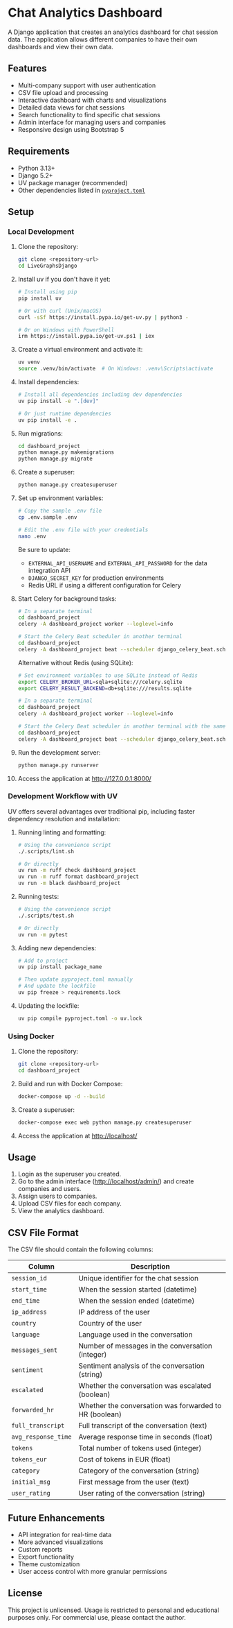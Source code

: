 # Chat Analytics Dashboard

A Django application that creates an analytics dashboard for chat session data. The application allows different companies to have their own dashboards and view their own data.

## Features

- Multi-company support with user authentication
- CSV file upload and processing
- Interactive dashboard with charts and visualizations
- Detailed data views for chat sessions
- Search functionality to find specific chat sessions
- Admin interface for managing users and companies
- Responsive design using Bootstrap 5

## Requirements

- Python 3.13+
- Django 5.2+
- UV package manager (recommended)
- Other dependencies listed in [`pyproject.toml`](./pyproject.toml)

## Setup

### Local Development

1. Clone the repository:

   ```sh
   git clone <repository-url>
   cd LiveGraphsDjango
   ```

2. Install uv if you don't have it yet:

   ```sh
   # Install using pip
   pip install uv

   # Or with curl (Unix/macOS)
   curl -sSf https://install.pypa.io/get-uv.py | python3 -

   # Or on Windows with PowerShell
   irm https://install.pypa.io/get-uv.ps1 | iex
   ```

3. Create a virtual environment and activate it:

   ```sh
   uv venv
   source .venv/bin/activate  # On Windows: .venv\Scripts\activate
   ```

4. Install dependencies:

   ```sh
   # Install all dependencies including dev dependencies
   uv pip install -e ".[dev]"

   # Or just runtime dependencies
   uv pip install -e .
   ```

5. Run migrations:

   ```sh
   cd dashboard_project
   python manage.py makemigrations
   python manage.py migrate
   ```

6. Create a superuser:

   ```sh
   python manage.py createsuperuser
   ```

7. Set up environment variables:

   ```sh
   # Copy the sample .env file
   cp .env.sample .env

   # Edit the .env file with your credentials
   nano .env
   ```

   Be sure to update:

   - `EXTERNAL_API_USERNAME` and `EXTERNAL_API_PASSWORD` for the data integration API
   - `DJANGO_SECRET_KEY` for production environments
   - Redis URL if using a different configuration for Celery

8. Start Celery for background tasks:

   ```sh
   # In a separate terminal
   cd dashboard_project
   celery -A dashboard_project worker --loglevel=info

   # Start the Celery Beat scheduler in another terminal
   cd dashboard_project
   celery -A dashboard_project beat --scheduler django_celery_beat.schedulers:DatabaseScheduler
   ```

   Alternative without Redis (using SQLite):

   ```sh
   # Set environment variables to use SQLite instead of Redis
   export CELERY_BROKER_URL=sqla+sqlite:///celery.sqlite
   export CELERY_RESULT_BACKEND=db+sqlite:///results.sqlite

   # In a separate terminal
   cd dashboard_project
   celery -A dashboard_project worker --loglevel=info

   # Start the Celery Beat scheduler in another terminal with the same env vars
   cd dashboard_project
   celery -A dashboard_project beat --scheduler django_celery_beat.schedulers:DatabaseScheduler
   ```

9. Run the development server:

   ```sh
   python manage.py runserver
   ```

10. Access the application at <http://127.0.0.1:8000/>

### Development Workflow with UV

UV offers several advantages over traditional pip, including faster dependency resolution and installation:

1. Running linting and formatting:

   ```sh
   # Using the convenience script
   ./.scripts/lint.sh

   # Or directly
   uv run -m ruff check dashboard_project
   uv run -m ruff format dashboard_project
   uv run -m black dashboard_project
   ```

2. Running tests:

   ```sh
   # Using the convenience script
   ./.scripts/test.sh

   # Or directly
   uv run -m pytest
   ```

3. Adding new dependencies:

   ```sh
   # Add to project
   uv pip install package_name

   # Then update pyproject.toml manually
   # And update the lockfile
   uv pip freeze > requirements.lock
   ```

4. Updating the lockfile:

   ```sh
   uv pip compile pyproject.toml -o uv.lock
   ```

### Using Docker

1. Clone the repository:

   ```sh
   git clone <repository-url>
   cd dashboard_project
   ```

2. Build and run with Docker Compose:

   ```sh
   docker-compose up -d --build
   ```

3. Create a superuser:

   ```sh
   docker-compose exec web python manage.py createsuperuser
   ```

4. Access the application at <http://localhost/>

## Usage

1. Login as the superuser you created.
2. Go to the admin interface (<http://localhost/admin/>) and create companies and users.
3. Assign users to companies.
4. Upload CSV files for each company.
5. View the analytics dashboard.

## CSV File Format

The CSV file should contain the following columns:

| Column              | Description                                            |
| ------------------- | ------------------------------------------------------ |
| `session_id`        | Unique identifier for the chat session                 |
| `start_time`        | When the session started (datetime)                    |
| `end_time`          | When the session ended (datetime)                      |
| `ip_address`        | IP address of the user                                 |
| `country`           | Country of the user                                    |
| `language`          | Language used in the conversation                      |
| `messages_sent`     | Number of messages in the conversation (integer)       |
| `sentiment`         | Sentiment analysis of the conversation (string)        |
| `escalated`         | Whether the conversation was escalated (boolean)       |
| `forwarded_hr`      | Whether the conversation was forwarded to HR (boolean) |
| `full_transcript`   | Full transcript of the conversation (text)             |
| `avg_response_time` | Average response time in seconds (float)               |
| `tokens`            | Total number of tokens used (integer)                  |
| `tokens_eur`        | Cost of tokens in EUR (float)                          |
| `category`          | Category of the conversation (string)                  |
| `initial_msg`       | First message from the user (text)                     |
| `user_rating`       | User rating of the conversation (string)               |

## Future Enhancements

- API integration for real-time data
- More advanced visualizations
- Custom reports
- Export functionality
- Theme customization
- User access control with more granular permissions

## License

This project is unlicensed. Usage is restricted to personal and educational purposes only. For commercial use, please contact the author.
